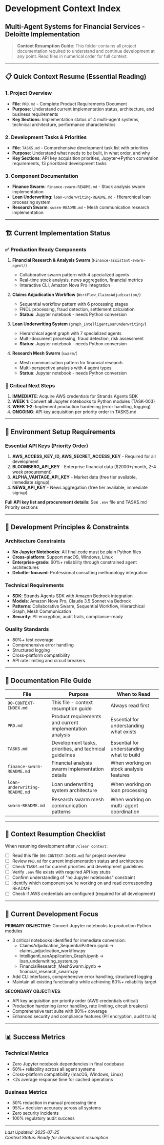 # Development Context Index
## Multi-Agent Systems for Financial Services - Deloitte Implementation

> **Context Resumption Guide**: This folder contains all project documentation required to understand and continue development at any point. Read files in numerical order for full context.

---

## 📋 Quick Context Resume (Essential Reading)

### 1. Project Overview
- **File**: `PRD.md` - Complete Product Requirements Document
- **Purpose**: Understand current implementation status, architecture, and business requirements
- **Key Sections**: Implementation status of 4 multi-agent systems, technical architecture, performance characteristics

### 2. Development Tasks & Priorities  
- **File**: `TASKS.md` - Comprehensive development task list with priorities
- **Purpose**: Understand what needs to be built, in what order, and why
- **Key Sections**: API key acquisition priorities, Jupyter→Python conversion requirements, 13 prioritized development tasks

### 3. Component Documentation
- **Finance Swarm**: `finance-swarm-README.md` - Stock analysis swarm implementation
- **Loan Underwriting**: `loan-underwriting-README.md` - Hierarchical loan processing system  
- **Research Swarm**: `swarm-README.md` - Mesh communication research implementation

---

## 🏗️ Current Implementation Status

### ✅ Production Ready Components
1. **Financial Research & Analysis Swarm** (`Finance-assistant-swarm-agent/`)
   - Collaborative swarm pattern with 4 specialized agents
   - Real-time stock analysis, news aggregation, financial metrics
   - Interactive CLI, Amazon Nova Pro integration

2. **Claims Adjudication Workflow** (`WorkFlow_ClaimsAdjudication/`)
   - Sequential workflow pattern with 6 processing stages
   - FNOL processing, fraud detection, settlement calculation
   - **Status**: Jupyter notebook - needs Python conversion

3. **Loan Underwriting System** (`graph_IntelligentLoanUnderwriting/`)
   - Hierarchical agent graph with 7 specialized agents
   - Multi-document processing, fraud detection, risk assessment
   - **Status**: Jupyter notebook - needs Python conversion

4. **Research Mesh Swarm** (`swarm/`)
   - Mesh communication pattern for financial research
   - Multi-perspective analysis with 4 agent types
   - **Status**: Jupyter notebook - needs Python conversion

### 🔄 Critical Next Steps
1. **IMMEDIATE**: Acquire AWS credentials for Strands Agents SDK
2. **WEEK 1**: Convert all Jupyter notebooks to Python modules (TASK-003)
3. **WEEK 1-2**: Implement production hardening (error handling, logging)
4. **ONGOING**: API key acquisition per priority order in TASKS.md

---

## 🔑 Environment Setup Requirements

### Essential API Keys (Priority Order)
1. **AWS_ACCESS_KEY_ID, AWS_SECRET_ACCESS_KEY** - Required for all development
2. **BLOOMBERG_API_KEY** - Enterprise financial data ($2000+/month, 2-4 week procurement)
3. **ALPHA_VANTAGE_API_KEY** - Market data (free tier available, immediate signup)
4. **NEWS_API_KEY** - News aggregation (free tier available, immediate signup)

**Full API key list and procurement details**: See `.env` file and TASKS.md Priority sections

---

## 🎯 Development Principles & Constraints

### Architecture Constraints
- **No Jupyter Notebooks**: All final code must be plain Python files
- **Cross-platform**: Support macOS, Windows, Linux
- **Enterprise-grade**: 60%+ reliability through constrained agent architectures
- **Deloitte-focused**: Professional consulting methodology integration

### Technical Requirements
- **SDK**: Strands Agents SDK with Amazon Bedrock integration
- **Models**: Amazon Nova Pro, Claude 3.5 Sonnet via Bedrock
- **Patterns**: Collaborative Swarm, Sequential Workflow, Hierarchical Graph, Mesh Communication
- **Security**: PII encryption, audit trails, compliance-ready

### Quality Standards
- 80%+ test coverage
- Comprehensive error handling
- Structured logging
- Cross-platform compatibility
- API rate limiting and circuit breakers

---

## 📁 Documentation File Guide

| File | Purpose | When to Read |
|------|---------|-------------|
| `00-CONTEXT-INDEX.md` | This file - context resumption guide | Always read first |
| `PRD.md` | Product requirements and current implementation analysis | Essential for understanding what exists |
| `TASKS.md` | Development tasks, priorities, and technical guidelines | Essential for understanding what to build |
| `finance-swarm-README.md` | Financial analysis swarm implementation details | When working on stock analysis features |
| `loan-underwriting-README.md` | Loan underwriting system architecture | When working on loan processing |
| `swarm-README.md` | Research swarm mesh communication patterns | When working on multi-agent coordination |

---

## 🚀 Context Resumption Checklist

When resuming development after `/clear context`:

- [ ] Read this file (`00-CONTEXT-INDEX.md`) for project overview
- [ ] Review `PRD.md` for current implementation status and architecture
- [ ] Check `TASKS.md` for current priorities and development guidelines
- [ ] Verify `.env` file exists with required API key stubs
- [ ] Confirm understanding of "no Jupyter notebooks" constraint
- [ ] Identify which component you're working on and read corresponding README
- [ ] Check if AWS credentials are configured (required for all development)

---

## 🎯 Current Development Focus

**PRIMARY OBJECTIVE**: Convert Jupyter notebooks to production Python modules
- 3 critical notebooks identified for immediate conversion:
  - ClaimsAdjudication_SequentialPattern.ipynb → claims_adjudication_workflow.py
  - IntelligentLoanApplication_Graph.ipynb → loan_underwriting_system.py  
  - FinancialResearch_MeshSwarm.ipynb → financial_research_swarm.py
- Add CLI interfaces, comprehensive error handling, structured logging
- Maintain all existing functionality while achieving 60%+ reliability target

**SECONDARY OBJECTIVES**: 
- API key acquisition per priority order (AWS credentials critical)
- Production hardening (error handling, rate limiting, circuit breakers)
- Comprehensive test suite with 80%+ coverage
- Enhanced security and compliance features (PII encryption, audit trails)

---

## 📊 Success Metrics

### Technical Metrics
- Zero Jupyter notebook dependencies in final codebase
- 60%+ reliability across all agent systems
- Cross-platform compatibility (macOS, Windows, Linux)
- <2s average response time for cached operations

### Business Metrics
- 50% reduction in manual processing time
- 95%+ decision accuracy across all systems
- Zero security incidents
- 100% regulatory audit success

---

*Last Updated: 2025-07-25*  
*Context Status: Ready for development resumption*
